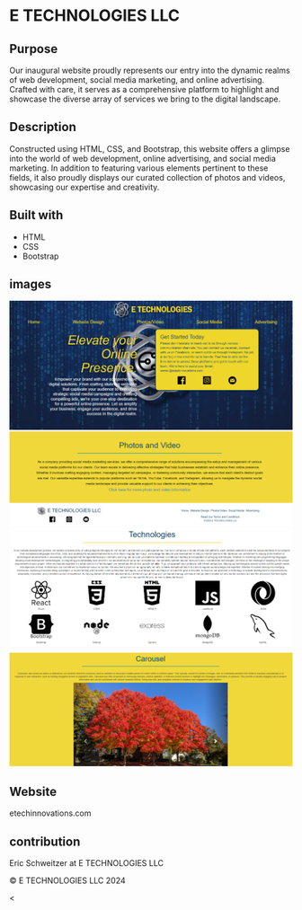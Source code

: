 # E TECHNOLOGIES LLC

## Purpose

Our inaugural website proudly represents our entry into the dynamic realms of web development, social media marketing, and online advertising. Crafted with care, it serves as a comprehensive platform to highlight and showcase the diverse array of services we bring to the digital landscape.


## Description

Constructed using HTML, CSS, and Bootstrap, this website offers a glimpse into the world of web development, online advertising, and social media marketing. In addition to featuring various elements pertinent to these fields, it also proudly displays our curated collection of photos and videos, showcasing our expertise and creativity.

## Built with
<!-- use all the head links here -->
* HTML
* CSS
* Bootstrap


## images

![](./assets/images/etech%20hompage.png)
![](./assets/images/etech%20homefooter.png)
![](./assets/images/etech%20icons.png)
![](./assets/images/etech%20tree%20carousel.png)



## Website
  etechinnovations.com

## contribution
Eric Schweitzer at E TECHNOLOGIES LLC

&copy; E TECHNOLOGIES LLC 2024

<

 
<!--      
        -check resposivness and links/hovers one last time  
       -look into domain from google
        
        -add photos to insta and facebook before making public
        -advertise 
 -->


